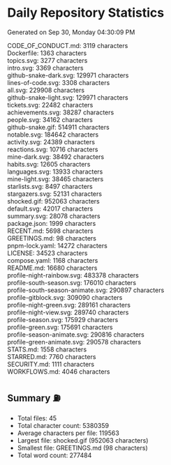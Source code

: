 # Daily Repository Statistics
Generated on Sep 30, Monday 04:30:09 PM  

CODE_OF_CONDUCT.md: 3119 characters  
Dockerfile: 1363 characters  
topics.svg: 3277 characters  
intro.svg: 3369 characters  
github-snake-dark.svg: 129971 characters  
lines-of-code.svg: 3308 characters  
all.svg: 229908 characters  
github-snake-light.svg: 129971 characters  
tickets.svg: 22482 characters  
achievements.svg: 38287 characters  
people.svg: 34162 characters  
github-snake.gif: 514911 characters  
notable.svg: 184642 characters  
activity.svg: 24389 characters  
reactions.svg: 10716 characters  
mine-dark.svg: 38492 characters  
habits.svg: 12605 characters  
languages.svg: 13933 characters  
mine-light.svg: 38465 characters  
starlists.svg: 8497 characters  
stargazers.svg: 52131 characters  
shocked.gif: 952063 characters  
default.svg: 42017 characters  
summary.svg: 28078 characters  
package.json: 1999 characters  
RECENT.md: 5698 characters  
GREETINGS.md: 98 characters  
pnpm-lock.yaml: 14272 characters  
LICENSE: 34523 characters  
compose.yaml: 1168 characters  
README.md: 16680 characters  
profile-night-rainbow.svg: 483378 characters  
profile-south-season.svg: 176010 characters  
profile-south-season-animate.svg: 290897 characters  
profile-gitblock.svg: 309090 characters  
profile-night-green.svg: 289161 characters  
profile-night-view.svg: 289740 characters  
profile-season.svg: 175929 characters  
profile-green.svg: 175691 characters  
profile-season-animate.svg: 290816 characters  
profile-green-animate.svg: 290578 characters  
STATS.md: 1558 characters  
STARRED.md: 7760 characters  
SECURITY.md: 1111 characters  
WORKFLOWS.md: 4046 characters  

## Summary ⛽  
- Total files: 45  
- Total character count: 5380359  
- Average characters per file: 119563  
- Largest file: shocked.gif (952063 characters)  
- Smallest file: GREETINGS.md (98 characters)  
- Total word count: 277484  
